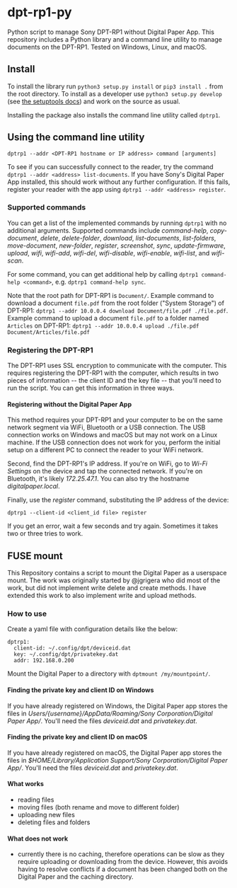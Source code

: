 # dpt-rp1-py
Python script to manage Sony DPT-RP1 without Digital Paper App. This repository includes a Python library and a command line utility to manage documents on the DPT-RP1. Tested on Windows, Linux, and macOS. 

## Install

To install the library run `python3 setup.py install` or `pip3 install .` from the root directory. To install as a developer use `python3 setup.py develop` (see [the setuptools docs](http://setuptools.readthedocs.io/en/latest/setuptools.html#development-mode)) and work on the source as usual.

Installing the package also installs the command line utility called `dptrp1`.

## Using the command line utility
```
dptrp1 --addr <DPT-RP1 hostname or IP address> command [arguments]
```

To see if you can successfully connect to the reader, try the command `dptrp1 --addr <address> list-documents`. If you have Sony's Digital Paper App installed, this should work without any further configuration. If this fails, register your reader with the app using `dptrp1 --addr <address> register`.

### Supported commands
You can get a list of the implemented commands by running `dptrp1` with no additional arguments. Supported commands include _command-help_, _copy-document_, _delete_, _delete-folder_, _download_, _list-documents_, _list-folders_, _move-document_, _new-folder_, _register_, _screenshot_, _sync_, _update-firmware_, _upload_, _wifi_, _wifi-add_, _wifi-del_, _wifi-disable_, _wifi-enable_, _wifi-list_, and _wifi-scan_.

For some command, you can get additional help by calling `dptrp1 command-help <command>`, e.g. `dptrp1 command-help sync`.

Note that the root path for DPT-RP1 is `Document/`. Example command to download a document `file.pdf` from the root folder ("System Storage") of DPT-RP1: `dptrp1 --addr 10.0.0.4 download Document/file.pdf ./file.pdf`. Example command to upload a document `file.pdf` to a folder named `Articles` on DPT-RP1: `dptrp1 --addr 10.0.0.4 upload ./file.pdf Document/Articles/file.pdf`

### Registering the DPT-RP1

The DPT-RP1 uses SSL encryption to communicate with the computer.  This requires registering the DPT-RP1 with the computer, which results in two pieces of information -- the client ID and the key file -- that you'll need to run the script. You can get this information in three ways.

#### Registering without the Digital Paper App
This method requires your DPT-RP1 and your computer to be on the same network segment via WiFi, Bluetooth or a USB connection. The USB connection works on Windows and macOS but may not work on a Linux machine. If the USB connection does not work for you, perform the initial setup on a different PC to connect the reader to your WiFi network.

Second, find the DPT-RP1's IP address. If you're on WiFi, go to _Wi-Fi Settings_ on the device and tap the connected network. If you're on Bluetooth, it's likely _172.25.47.1_. You can also try the hostname _digitalpaper.local_.

Finally, use the _register_ command, substituting the IP address of the device:

```
dptrp1 --client-id <client_id file> register
```

If you get an error, wait a few seconds and try again.  Sometimes it takes two or three tries to work.

## FUSE mount

This Repository contains a script to mount the Digital Paper as a userspace mount. The work was originally started by @jgrigera
who did most of the work, but did not implement write delete and create methods. I have extended this work to also implement 
write and upload methods. 

### How to use 

Create a yaml file with configuration details like the below:

```
dptrp1:
  client-id: ~/.config/dpt/deviceid.dat
  key: ~/.config/dpt/privatekey.dat
  addr: 192.168.0.200
```

Mount the Digital Paper to a directory with `dptmount /my/mountpoint/`. 

#### Finding the private key and client ID on Windows

If you have already registered on Windows, the Digital Paper app stores the files in _Users/{username}/AppData/Roaming/Sony Corporation/Digital Paper App/_. You'll need the files _deviceid.dat_ and _privatekey.dat_.

#### Finding the private key and client ID on macOS

If you have already registered on macOS, the Digital Paper app stores the files in _$HOME/Library/Application Support/Sony Corporation/Digital Paper App/_. You'll need the files _deviceid.dat_ and _privatekey.dat_.

#### What works

* reading files
* moving files (both rename and move to different folder)
* uploading new files
* deleting files and folders 

#### What does not work

* currently there is no caching, therefore operations can be slow as they require uploading or downloading from the 
device. However, this avoids having to resolve conflicts if a document has been changed both on the Digital Paper and
the caching directory.
